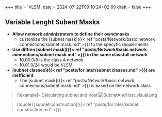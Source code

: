 +++
title = 'VLSM'
date = 2024-07-22T09:10:24+02:00
draft = false
+++

## Variable Lenght Subent Masks 
- **Allow network administraters to define their owndmasks**
	- customize the [subnet mask]({{< ref "posts/Network/basic network connections/subnet mask.md" >}}) to the specyfic requierments 
- **Use diffren [subnet mask]({{< ref "posts/Network/basic network connections/subnet mask.md" >}}) in the same classfull network** 
	- 10.00.0/8 is the class A netwrok
	- 10.01.0/24 would be VLSM  
 - **[subnet classes]({{< ref "posts/for later/subnet classes.md" >}}) are inefficient**
	 - The [subnet mask]({{< ref "posts/Network/basic network connections/subnet mask.md" >}}) is based on the network class 
> [!example]- Calculating subnet and host 
> ![SubnetAndHost_visual.png](/Notes/SubnetAndHost_visual.png)


>[!quote] [subnet construction]({{< ref "posts/for later/subnet construction.md" >}})
